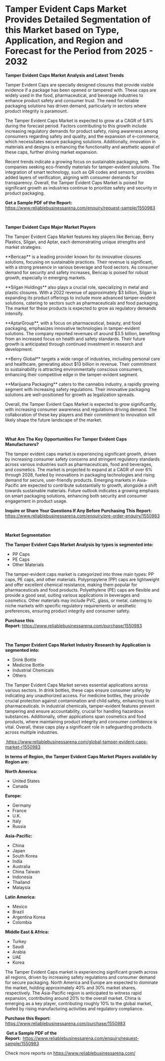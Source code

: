 <p><h1>Tamper Evident Caps Market Provides Detailed Segmentation of this Market based on Type, Application, and Region and Forecast for the Period from 2025 - 2032</h1></p><p><strong>Tamper Evident Caps Market Analysis and Latest Trends</strong></p>
<p><p>Tamper Evident Caps are specially designed closures that provide visible evidence if a package has been opened or tampered with. These caps are widely used in the food, pharmaceutical, and beverage industries to enhance product safety and consumer trust. The need for reliable packaging solutions has driven demand, particularly in sectors where product integrity is paramount.</p><p>The Tamper Evident Caps Market is expected to grow at a CAGR of 5.8% during the forecast period. Factors contributing to this growth include increasing regulatory demands for product safety, rising awareness among consumers regarding safety and quality, and the expansion of e-commerce, which necessitates secure packaging solutions. Additionally, innovation in materials and designs is enhancing the functionality and aesthetic appeal of these caps, further driving market expansion.</p><p>Recent trends indicate a growing focus on sustainable packaging, with companies seeking eco-friendly materials for tamper-evident solutions. The integration of smart technology, such as QR codes and sensors, provides added layers of verification, aligning with consumer demands for transparency. Overall, the Tamper Evident Caps Market is poised for significant growth as industries continue to prioritize safety and security in product packaging.</p></p>
<p><strong>Get a Sample PDF of the Report:&nbsp;</strong> <a href="https://www.reliablebusinessarena.com/enquiry/request-sample/1550983?utm_campaign=2746&utm_medium=2&utm_source=Github&utm_content=ia&utm_term=05032025&utm_id=tamper-evident-caps">https://www.reliablebusinessarena.com/enquiry/request-sample/1550983</a></p>
<p>&nbsp;</p>
<p><strong>Tamper Evident Caps Major Market Players</strong></p>
<p><p>The Tamper Evident Caps Market features key players like Bericap, Berry Plastics, Silgan, and Aptar, each demonstrating unique strengths and market strategies. </p><p>**Bericap** is a leading provider known for its innovative closures solutions, focusing on sustainable practices. Their revenue is significant, with a strong presence in various beverage and food sectors. As consumer demand for security and safety increases, Bericap is poised for robust growth, especially in emerging markets.</p><p>**Silgan Holdings** also plays a crucial role, specializing in metal and plastic closures. With a 2022 revenue of approximately $3 billion, Silgan is expanding its product offerings to include more advanced tamper-evident solutions, catering to sectors such as pharmaceuticals and food packaging. The market for these products is expected to grow as regulatory demands intensify.</p><p>**AptarGroup**, with a focus on pharmaceutical, beauty, and food packaging, emphasizes innovative technologies in tamper-evident solutions. The company reported revenues of around $3.5 billion, benefiting from an increased focus on health and safety standards. Their future growth is anticipated through continued investment in research and development. </p><p>**Berry Global** targets a wide range of industries, including personal care and healthcare, generating about $13 billion in revenue. Their commitment to sustainability is attracting environmentally conscious consumers, enhancing their competitive edge in the tamper-evident segment.</p><p>**Marijuana Packaging** caters to the cannabis industry, a rapidly growing segment with increasing safety regulations. Their innovative packaging solutions are well-positioned for growth as legalization spreads.</p><p>Overall, the Tamper Evident Caps Market is expected to grow significantly, with increasing consumer awareness and regulations driving demand. The collaboration of these key players and their commitment to innovation will likely shape the future landscape of the market.</p></p>
<p>&nbsp;</p>
<p><strong>What Are The Key Opportunities For Tamper Evident Caps Manufacturers?</strong></p>
<p><p>The tamper evident caps market is experiencing significant growth, driven by increasing consumer safety concerns and stringent regulatory standards across various industries such as pharmaceuticals, food and beverages, and cosmetics. The market is projected to expand at a CAGR of over 6% through 2028, fueled by innovations in packaging technologies and rising demand for secure, user-friendly products. Emerging markets in Asia-Pacific are expected to contribute substantially to growth, alongside a shift towards sustainable materials. Future outlook indicates a growing emphasis on smart packaging solutions, enhancing both security and consumer engagement in product usage.</p></p>
<p><strong>Inquire or Share Your Questions If Any Before Purchasing This Report:</strong> <a href="https://www.reliablebusinessarena.com/enquiry/pre-order-enquiry/1550983?utm_campaign=2746&utm_medium=2&utm_source=Github&utm_content=ia&utm_term=05032025&utm_id=tamper-evident-caps">https://www.reliablebusinessarena.com/enquiry/pre-order-enquiry/1550983</a></p>
<p>&nbsp;</p>
<p><strong>Market Segmentation</strong></p>
<p><strong>The Tamper Evident Caps Market Analysis by types is segmented into:</strong></p>
<p><ul><li>PP Caps</li><li>PE Caps</li><li>Other Materials</li></ul></p>
<p><p>The tamper-evident caps market is categorized into three main types: PP caps, PE caps, and other materials. Polypropylene (PP) caps are lightweight and offer excellent chemical resistance, making them popular for pharmaceuticals and food products. Polyethylene (PE) caps are flexible and provide a good seal, suiting various applications in beverages and cosmetics. Other materials may include PVC, glass, or metal, catering to niche markets with specific regulatory requirements or aesthetic preferences, ensuring product integrity and consumer safety.</p></p>
<p><strong>Purchase this Report:&nbsp;</strong><a href="https://www.reliablebusinessarena.com/purchase/1550983?utm_campaign=2746&utm_medium=2&utm_source=Github&utm_content=ia&utm_term=05032025&utm_id=tamper-evident-caps">https://www.reliablebusinessarena.com/purchase/1550983</a></p>
<p>&nbsp;</p>
<p><strong>The Tamper Evident Caps Market Industry Research by Application is segmented into:</strong></p>
<p><ul><li>Drink Bottle</li><li>Medicine Bottle</li><li>Industrial Chemicals</li><li>Others</li></ul></p>
<p><p>The Tamper Evident Caps Market serves essential applications across various sectors. In drink bottles, these caps ensure consumer safety by indicating any unauthorized access. For medicine bottles, they provide crucial protection against contamination and child safety, enhancing trust in pharmaceuticals. In industrial chemicals, tamper-evident features prevent tampering and ensure accountability, crucial for handling hazardous substances. Additionally, other applications span cosmetics and food products, where maintaining product integrity and consumer confidence is vital. Overall, these caps play a significant role in safeguarding products across multiple industries.</p></p>
<p><a href="https://www.reliablebusinessarena.com/global-tamper-evident-caps-market-r1550983?utm_campaign=2746&utm_medium=2&utm_source=Github&utm_content=ia&utm_term=05032025&utm_id=tamper-evident-caps">&nbsp;https://www.reliablebusinessarena.com/global-tamper-evident-caps-market-r1550983</a></p>
<p><strong>In terms of Region, the Tamper Evident Caps Market Players available by Region are:</strong></p>
<p>
    <p> <strong> North America: </strong>
        <ul>
            <li>United States</li>
            <li>Canada</li>
        </ul>
        </p> 
    <p> <strong> Europe: </strong>
        <ul>
            <li>Germany</li>
            <li>France</li>
            <li>U.K.</li>
            <li>Italy</li>
            <li>Russia</li>
        </ul>
        </p> 
    <p> <strong> Asia-Pacific: </strong>
        <ul>
            <li>China</li>
            <li>Japan</li>
            <li>South Korea</li>
            <li>India</li>
            <li>Australia</li>
            <li>China Taiwan</li>
            <li>Indonesia</li>
            <li>Thailand</li>
            <li>Malaysia</li>
        </ul>
        </p> 
    <p> <strong> Latin America: </strong>
        <ul>
            <li>Mexico</li>
            <li>Brazil</li>
            <li>Argentina Korea</li>
            <li>Colombia</li>
        </ul>
        </p> 
    <p> <strong> Middle East & Africa: </strong>
        <ul>
            <li>Turkey</li>
            <li>Saudi</li>
            <li>Arabia</li>
            <li>UAE</li>
            <li>Korea</li>
        </ul>
    </p>
    </p>
<p><p>The Tamper Evident Caps market is experiencing significant growth across all regions, driven by increasing safety regulations and consumer demand for secure packaging. North America and Europe are expected to dominate the market, holding approximately 40% and 30% market shares, respectively. The Asia-Pacific region is anticipated to witness rapid expansion, contributing around 20% to the overall market. China is emerging as a key player, contributing roughly 10% to the global market, fueled by rising manufacturing activities and regulatory compliance.</p></p>
<p><strong>Purchase this Report: </strong><a href="https://www.reliablebusinessarena.com/purchase/1550983?utm_campaign=2746&utm_medium=2&utm_source=Github&utm_content=ia&utm_term=05032025&utm_id=tamper-evident-caps">https://www.reliablebusinessarena.com/purchase/1550983</a></p>
<p>&nbsp;<strong>Get a Sample PDF of the Report:&nbsp;&nbsp;</strong><a href="https://www.reliablebusinessarena.com/enquiry/request-sample/1550983?utm_campaign=2746&utm_medium=2&utm_source=Github&utm_content=ia&utm_term=05032025&utm_id=tamper-evident-caps">https://www.reliablebusinessarena.com/enquiry/request-sample/1550983</a></p>
<p><strong></strong></p>
<p>Check more reports on <a href="https://www.reliablebusinessarena.com/?utm_campaign=2746&utm_medium=2&utm_source=Github&utm_content=ia&utm_term=05032025&utm_id=tamper-evident-caps">https://www.reliablebusinessarena.com/</a></p>